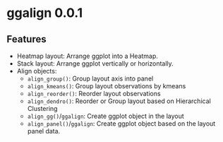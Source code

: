# ggalign 0.0.1

## Features

- Heatmap layout: Arrange ggplot into a Heatmap.
- Stack layout: Arrange ggplot vertically or horizontally.
- Align objects:
  - `align_group()`: Group layout axis into panel
  - `align_kmeans()`: Group layout observations by kmeans
  - `align_reorder()`: Reorder layout observations
  - `align_dendro()`: Reorder or Group layout based on Hierarchical Clustering
  - `align_gg()`/`ggalign`: Create ggplot object in the layout
  - `align_panel()`/`ggalign`: Create ggplot object based on the layout panel data.
